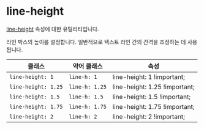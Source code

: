 # line-height

[line-height](https://developer.mozilla.org/en-US/docs/Web/CSS/line-height) 속성에 대한 유틸리티입니다.

라인 박스의 높이를 설정합니다. 일반적으로 텍스트 라인 간의 간격을 조정하는 데 사용됩니다.

<table>
  <thead>
    <tr>
      <th scope="col">클래스</th>
      <th scope="col">약어 클래스</th>
      <th scope="col">속성</th>
    </tr>
  </thead>
  <tbody>
  <!-- line-height: 1 -->
<tr>
  <td><code>line-height: 1</code></td>
  <td><code>line-h: 1</code></td>
  <td><span class="code">line-height: 1 !important;</span></td>
</tr>

<!-- line-height: 1.25 -->
<tr>
  <td><code>line-height: 1.25</code></td>
  <td><code>line-h: 1.25</code></td>
  <td><span class="code">line-height: 1.25 !important;</span></td>
</tr>

<!-- line-height: 1.5 -->
<tr>
  <td><code>line-height: 1.5</code></td>
  <td><code>line-h: 1.5</code></td>
  <td><span class="code">line-height: 1.5 !important;</span></td>
</tr>

<!-- line-height: 1.75 -->
<tr>
  <td><code>line-height: 1.75</code></td>
  <td><code>line-h: 1.75</code></td>
  <td><span class="code">line-height: 1.75 !important;</span></td>
</tr>

<!-- line-height: 2 -->
<tr>
  <td><code>line-height: 2</code></td>
  <td><code>line-h: 2</code></td>
  <td><span class="code">line-height: 2 !important;</span></td>
</tr>

  </tbody>

</table>
